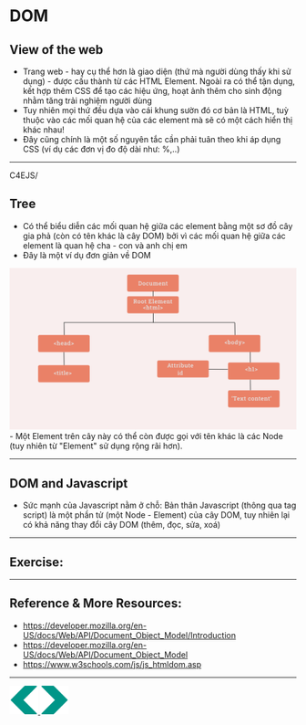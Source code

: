 # DOM
## View of the web
- Trang web - hay cụ thể hơn là giao diện (thứ mà người dùng thấy khi sử dụng) - được cấu thành từ các HTML Element. Ngoài ra có thể tận dụng, kết hợp thêm CSS để tạo các hiệu ứng, hoạt ảnh thêm cho sinh động nhằm tăng trải nghiệm người dùng
- Tuy nhiên mọi thứ đều dựa vào cái khung sườn đó cơ bản là  HTML, tuỳ thuộc vào các mối quan hệ của các element mà sẽ có một cách hiển thị khác nhau!
- Đây cũng chính là một số nguyên tắc cần phải tuân theo khi áp dụng CSS (ví dụ các đơn vị đo độ dài như: %,..)

---
C4EJS/
## Tree
- Có thể biểu diễn các mối quan hệ giữa các element bằng một sơ đồ cây gia phả (còn có tên khác là cây DOM) bởi vì các mối quan hệ giữa các element là quan hệ cha - con và anh chị em
- Đây là một ví dụ đơn giản về DOM
<img src="../sources/C4EJS/C4EJS-Lecture-2.1.png" alt="dom">
- Một Element trên cây này có thể còn được gọi với tên khác là các Node (tuy nhiên từ "Element" sử dụng rộng rãi hơn).

---

## DOM and Javascript
- Sức mạnh của Javascript nằm ở chỗ: Bản thân Javascript (thông qua tag script) là một phần tử (một Node - Element) của cây DOM, tuy nhiên lại có khả năng thay đổi cây DOM (thêm, đọc,  sửa, xoá)

---

## Exercise:

---

## Reference & More Resources: 
* https://developer.mozilla.org/en-US/docs/Web/API/Document_Object_Model/Introduction
* https://developer.mozilla.org/en-US/docs/Web/API/Document_Object_Model
* https://www.w3schools.com/js/js_htmldom.asp

---
<!-- Navigator -->
<div>
<a href="./Lecture-08.1.Object.md">
    <img width=50 src="../sources/left-arrow.svg" >
</a>
<a href="./Lecture-09.2.Functions.md">
    <img  width=50 src="../sources/right-arrow.svg">
    </a>
</div>
<!-- Navigator -->
